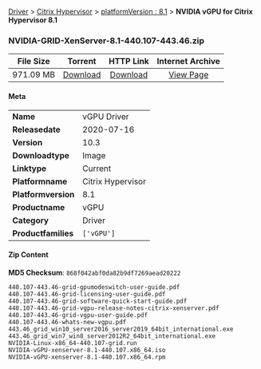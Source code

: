 
[Driver](/README.md)  >  [Citrix Hypervisor](/index/Driver/Citrix_Hypervisor.md)  >  [platformVersion : 8.1](/index/Driver/Citrix_Hypervisor/8.1.md)  >  **NVIDIA vGPU for Citrix Hypervisor 8.1**


### NVIDIA-GRID-XenServer-8.1-440.107-443.46.zip

| **File Size** | **Torrent**  | **HTTP Link** | **Internet Archive** |
|:-------------:|:------------:|:-------------:|:--------------------:|
| 971.09 MB |  [Download](https://archive.org/download/nvgpu_NVIDIA-GRID-XenServer-8.1-440.107-443.46.zip/nvgpu_NVIDIA-GRID-XenServer-8.1-440.107-443.46.zip_archive.torrent)       | [Download](https://archive.org/compress/nvgpu_NVIDIA-GRID-XenServer-8.1-440.107-443.46.zip) | [View Page](https://archive.org/details/nvgpu_NVIDIA-GRID-XenServer-8.1-440.107-443.46.zip)       |

#### Meta

<table>
<tr><td><strong>Name</strong></td><td>vGPU Driver</td></tr>
<tr><td><strong>Releasedate</strong></td><td>2020-07-16</td></tr>
<tr><td><strong>Version</strong></td><td>10.3</td></tr>
<tr><td><strong>Downloadtype</strong></td><td>Image</td></tr>
<tr><td><strong>Linktype</strong></td><td>Current</td></tr>
<tr><td><strong>Platformname</strong></td><td>Citrix Hypervisor</td></tr>
<tr><td><strong>Platformversion</strong></td><td>8.1</td></tr>
<tr><td><strong>Productname</strong></td><td>vGPU</td></tr>
<tr><td><strong>Category</strong></td><td>Driver</td></tr>
<tr><td><strong>Productfamilies</strong></td><td><code>['vGPU']</code></td></tr>
</table>

#### Zip Content

**MD5 Checksum**: `868f042abf0da82b9df7269aead20222`

```text
440.107-443.46-grid-gpumodeswitch-user-guide.pdf
440.107-443.46-grid-licensing-user-guide.pdf
440.107-443.46-grid-software-quick-start-guide.pdf
440.107-443.46-grid-vgpu-release-notes-citrix-xenserver.pdf
440.107-443.46-grid-vgpu-user-guide.pdf
440.107-443.46-whats-new-vgpu.pdf
443.46_grid_win10_server2016_server2019_64bit_international.exe
443.46_grid_win7_win8_server2012R2_64bit_international.exe
NVIDIA-Linux-x86_64-440.107-grid.run
NVIDIA-vGPU-xenserver-8.1-440.107.x86_64.iso
NVIDIA-vGPU-xenserver-8.1-440.107.x86_64.rpm
```